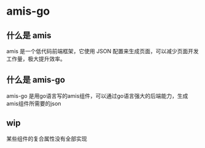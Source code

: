 # amis-go
## 什么是 amis

amis 是一个低代码前端框架，它使用 JSON 配置来生成页面，可以减少页面开发工作量，极大提升效率。

## 什么是 amis-go
amis-go 是用go语言写的amis组件，可以通过go语言强大的后端能力，生成amis组件所需要的json


## wip
某些组件的复合属性没有全部实现